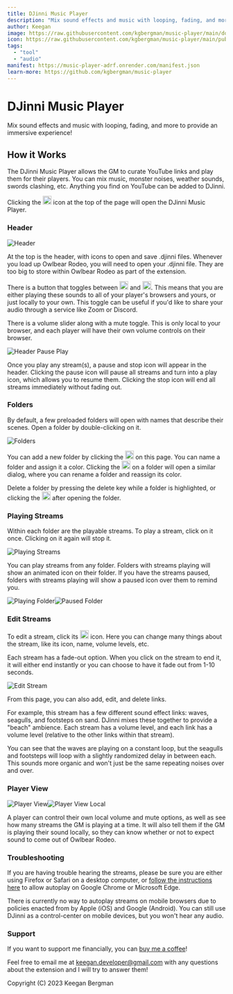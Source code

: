```yaml
---
title: DJinni Music Player
description: "Mix sound effects and music with looping, fading, and more to provide an immersive experience!"
author: Keegan
image: https://raw.githubusercontent.com/kgbergman/music-player/main/docs/header.jpg
icon: https://raw.githubusercontent.com/kgbergman/music-player/main/public/logo.png
tags:
  - "tool"
  - "audio"
manifest: https://music-player-adrf.onrender.com/manifest.json
learn-more: https://github.com/kgbergman/music-player
---
```



# DJinni Music Player

Mix sound effects and music with looping, fading, and more to provide an immersive experience!

## How it Works

The DJinni Music Player allows the GM to curate YouTube links and play them for their players. You can mix music, monster noises, weather sounds, swords clashing, etc. Anything you find on YouTube can be added to DJinni.

Clicking the <img src="https://raw.githubusercontent.com/kgbergman/music-player/main/public/icon.svg" width=20 alt="DJinni Icon"> icon at the top of the page will open the DJinni Music Player.


### Header

![Header](https://raw.githubusercontent.com/kgbergman/music-player/main/docs/djinniheader.png)

At the top is the header, with icons to open and save .djinni files. Whenever you load up Owlbear Rodeo, you will need to open your .djinni file. They are too big to store within Owlbear Rodeo as part of the extension.

There is a button that toggles between <img src="https://raw.githubusercontent.com/kgbergman/music-player/main/docs/persons.png" width=20 alt="3 Person"> and <img src="https://raw.githubusercontent.com/kgbergman/music-player/main/docs/person.png" width=20 alt="1 Persons">. This means that you are either playing these sounds to all of your player's browsers and yours, or just locally to your own. This toggle can be useful if you'd like to share your audio through a service like Zoom or Discord.

There is a volume slider along with a mute toggle. This is only local to your browser, and each player will have their own volume controls on their browser.

![Header Pause Play](https://raw.githubusercontent.com/kgbergman/music-player/main/docs/headerpauseplay.png)

Once you play any stream(s), a pause and stop icon will appear in the header. Clicking the pause icon will pause all streams and turn into a play icon, which allows you to resume them. Clicking the stop icon will end all streams immediately without fading out.


### Folders

By default, a few preloaded folders will open with names that describe their scenes. Open a folder by double-clicking on it.

![Folders](https://raw.githubusercontent.com/kgbergman/music-player/main/docs/folders.png)

You can add a new folder by clicking the <img src="https://raw.githubusercontent.com/kgbergman/music-player/main/docs/plusicon.png" width=20 alt="Plus Icon"> on this page. You can name a folder and assign it a color. Clicking the <img src="https://raw.githubusercontent.com/kgbergman/music-player/main/docs/editicon.png" width=20 alt="Edit Icon"> on a folder will open a similar dialog, where you can rename a folder and reassign its color. 

Delete a folder by pressing the delete key while a folder is highlighted, or clicking the <img src="https://raw.githubusercontent.com/kgbergman/music-player/main/docs/deleteicon.png" width=20 alt="Delete Icon"> after opening the folder.


### Playing Streams

Within each folder are the playable streams. To play a stream, click on it once. Clicking on it again will stop it.  

![Playing Streams](https://raw.githubusercontent.com/kgbergman/music-player/main/docs/playingstreams.png)

You can play streams from any folder. Folders with streams playing will show an animated icon on their folder. If you have the streams paused, folders with streams playing will show a paused icon over them to remind you.

<img src="https://raw.githubusercontent.com/kgbergman/music-player/main/docs/playingfolder.png" alt="Playing Folder"><img src="https://raw.githubusercontent.com/kgbergman/music-player/main/docs/pausedfolder.png" alt="Paused Folder">


### Edit Streams

To edit a stream, click its <img src="https://raw.githubusercontent.com/kgbergman/music-player/main/docs/editicon.png" width=20 alt="Edit Icon"> icon. Here you can change many things about the stream, like its icon, name, volume levels, etc.

Each stream has a fade-out option. When you click on the stream to end it, it will either end instantly or you can choose to have it fade out from 1-10 seconds. 

![Edit Stream](https://raw.githubusercontent.com/kgbergman/music-player/main/docs/editstream.png)

From this page, you can also add, edit, and delete links.

For example, this stream has a few different sound effect links: waves, seagulls, and footsteps on sand. DJinni mixes these together to provide a "beach" ambience. Each stream has a volume level, and each link has a volume level (relative to the other links within that stream). 

You can see that the waves are playing on a constant loop, but the seagulls and footsteps will loop with a slightly randomized delay in between each. This sounds more organic and won't just be the same repeating noises over and over. 


### Player View

<img src="https://raw.githubusercontent.com/kgbergman/music-player/main/docs/playerview.png" alt="Player View"><img src="https://raw.githubusercontent.com/kgbergman/music-player/main/docs/playerviewlocal.png" alt="Player View Local">

A player can control their own local volume and mute options, as well as see how many streams the GM is playing at a time. It will also tell them if the GM is playing their sound locally, so they can know whether or not to expect sound to come out of Owlbear Rodeo.


### Troubleshooting

If you are having trouble hearing the streams, please be sure you are either using Firefox or Safari on a desktop computer, or [follow the instructions here](https://github.com/kgbergman/music-player/blob/main/docs/autoplay.md) to allow autoplay on Google Chrome or Microsoft Edge.

There is currently no way to autoplay streams on mobile browsers due to policies enacted from by Apple (iOS) and Google (Android). You can still use DJinni as a control-center on mobile devices, but you won't hear any audio.


### Support

If you want to support me financially, you can [buy me a coffee](https://www.buymeacoffee.com/keegandev)!

Feel free to email me at keegan.developer@gmail.com with any questions about the extension and I will try to answer them!

Copyright (C) 2023 Keegan Bergman
